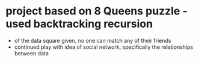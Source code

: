 # project based on 8 Queens puzzle - used backtracking recursion
- of the data square given, no one can match any of their friends
- continued play with idea of social network, specifically the relationships between data
